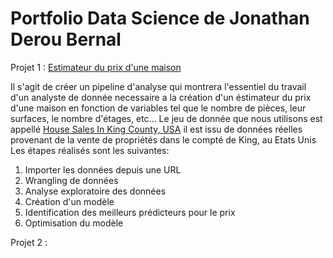 # Portfolio Data Science de Jonathan Derou Bernal

Projet 1 : [Estimateur du prix d'une maison](https://eu-gb.dataplatform.cloud.ibm.com/analytics/notebooks/v2/0f94a687-5dc6-4f02-a780-156551a81883/view?access_token=2aa872155574b7a31ac7f25f12949c495788e7b3ec437e38ddf025969b74250e)   

Il s'agit de créer un pipeline d'analyse qui montrera l'essentiel du travail d'un analyste de donnée necessaire a la création d'un éstimateur du prix d'une maison en fonction de variables tel que le nombre de pièces, leur surfaces, le nombre d'étages, etc... Le jeu de donnée que nous utilisons est appellé [House Sales In King County, USA](https://www.kaggle.com/harlfoxem/housesalesprediction) il est issu de données réelles provenant de la vente de propriétés dans le compté de King, au Etats Unis Les étapes réalisés sont les suivantes:

1. Importer les données depuis une URL
2. Wrangling de données
3. Analyse exploratoire des données
4. Création d'un modèle
5. Identification des meilleurs prédicteurs pour le prix
6. Optimisation du modèle


Projet 2 :
